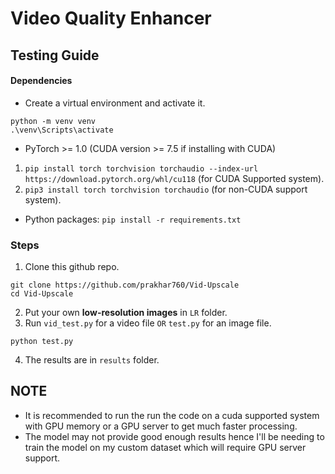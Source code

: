 # Video Quality Enhancer

## Testing Guide
#### Dependencies
- Create a virtual environment and activate it.
```
python -m venv venv
.\venv\Scripts\activate
```
- PyTorch >= 1.0 (CUDA version >= 7.5 if installing with CUDA) 
1. `pip install torch torchvision torchaudio --index-url https://download.pytorch.org/whl/cu118` (for CUDA Supported system).
2. `pip3 install torch torchvision torchaudio` (for non-CUDA support system).

- Python packages:  `pip install -r requirements.txt`

### Steps
1. Clone this github repo.
```
git clone https://github.com/prakhar760/Vid-Upscale
cd Vid-Upscale
```
2. Put your own **low-resolution images** in `LR` folder. 
3. Run `vid_test.py` for a video file `OR` `test.py` for an image file.
```
python test.py
```
4. The results are in `results` folder.

## NOTE
- It is recommended to run the run the code on a cuda supported system with GPU memory or a GPU server to get much faster processing.
- The model may not provide good enough results hence I'll be needing to train the model on my custom dataset which will require GPU server support.
